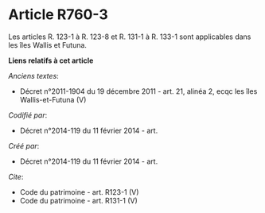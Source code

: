 # Article R760-3

Les articles R. 123-1 à R. 123-8 et R. 131-1 à R. 133-1 sont applicables dans les îles Wallis et Futuna.

**Liens relatifs à cet article**

_Anciens textes_:

  - Décret n°2011-1904 du 19 décembre 2011 - art. 21, alinéa 2, ecqc les îles Wallis-et-Futuna  (V)

_Codifié par_:

  - Décret n°2014-119 du 11 février 2014 - art.

_Créé par_:

  - Décret n°2014-119 du 11 février 2014 - art.

_Cite_:

  - Code du patrimoine - art. R123-1 (V)
  - Code du patrimoine - art. R131-1 (V)
